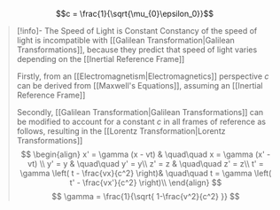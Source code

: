 $$c = \frac{1}{\sqrt{\mu_{0}\epsilon_0}}$$
> [!info]- The Speed of Light is Constant
Constancy of the speed of light is incompatible with [[Galilean Transformation|Galilean Transformations]], because they predict that speed of light varies depending on the [[Inertial Reference Frame]]
> 
> Firstly, from an [[Electromagnetism|Electromagnetics]] perspective $c$ can be derived from [[Maxwell's Equations]], assuming an [[Inertial Reference Frame]]
> 
> Secondly, [[Galilean Transformation|Galilean Transformations]] can be modified to account for a constant $c$ in all frames of reference as follows, resulting in the [[Lorentz Transformation|Lorentz Transformations]]
> $$
> \begin{align}
> x' = \gamma (x - vt) & \quad\quad x = \gamma (x' - vt) \\
> y' = y & \quad\quad y' = y\\
> z' = z & \quad\quad z' = z\\
> t' = \gamma \left( t - \frac{vx}{c^2} \right)& \quad\quad 
> t = \gamma \left( t' - \frac{vx'}{c^2} \right)\\
> \end{align}
> $$
> $$
> \gamma = \frac{1}{\sqrt{ 1-\frac{v^2}{c^2} }}
> $$
